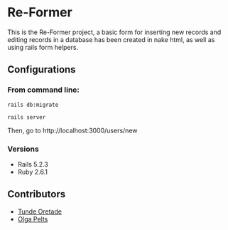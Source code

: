 # Re-Former

This is the Re-Former project, a basic form for inserting new records and editing records in a database has been created in nake html, as well as using rails form helpers.

## Configurations
### From command line:

```
rails db:migrate

rails server

```
Then, go to http://localhost:3000/users/new
### Versions

* Rails 5.2.3
* Ruby 2.6.1

## Contributors

* [Tunde Oretade](https://github.com/tundeiness) 
* [Olga Pelts](https://github.com/pelzolga123)
